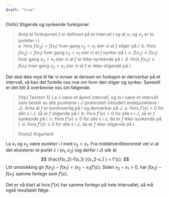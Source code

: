 ```yaml
---
draft: "true"
---
```

 [!info] Stigende og synkende funksjoner
> Anta at funksjonen $f$ er definert på et interval $I$ og at $x_1$ og $x_2$ er to punkter i $I$.  
> a. Hvis $f(x_2) > f(x_1)$ hver gang $x_2 > x_1$ sier vi at $f$ stiger på $I$.
> b. Hvis $f(x_2) < f(x_1)$ hver gang $x_2 > x_1$ sier vi at $f$ synker på $I$.
> c. $f(x_2) \geq f(x_1)$ hver gang $x_2 > x_1$ sier vi at $f$ er ikke-synkende på $I$.
> d. Hvis $f(x_2) \leq f(x_1)$ hver gang $x_2 > x_1$ sier vi at $f$ er ikke-stigende på $I$.

Det skal ikke mye til før vi innser at dersom en funksjon er deriverbar på et intervall, så kan det fortelle oss noe om hvor den stiger og synker. Spesielt er det lett å overbevise oss om følgende.

> [!tip] Teorem 12
>   La $J$ være et åpent intervall, og la $I$ være et intervall som består av alle punktene i $J$ (potensielt inkludert endepunktene i $J$). Anta at $f$ er kontinuerlig på $I$ og deriverbar på $J$.
>   a. Hvis $f'(x) > 0$ for alle $x$ i $J$, så er $f$ stigende på $I$.
>   b. Hvis $f'(x) < 0$ for alle $x$ i $J$, så er $f$ synkende på $I$.
>   c. Hvis $f'(x) \geq 0$ for alle $x$ i $J$, da er $f$ ikke-synkende på $I$.
>   d. Hvis $f'(x) \leq 0$ for alle $x$ i $J$, da er $f$ ikke-stigende på $I$.

> [!note] Argument 

La $x_1$ og $x_2$ være punkter i $I$ med $x_2 > x_1$. Fra middelverditeoremet vet vi at det eksisterer et punkt $c$ i $(x_1, x_2)$ (og derfor i $J$) slik at 
$$
\frac{f(x_2)-f(x_1) }{x_2-x_1 }  = f'(c).
$$
Litt omstokking gir $f(x_2) - f(x_1) = (x_2-x_1)f'(c)$. Siden $x_2-x_1>0$, har $f(x_2)-f(x_1)$ samme fortegn som $f'(c)$. 

Det er nå klart at hvis $f'(x)$ har samme fortegn på hele intervallet, så må også resultatet følge. 
